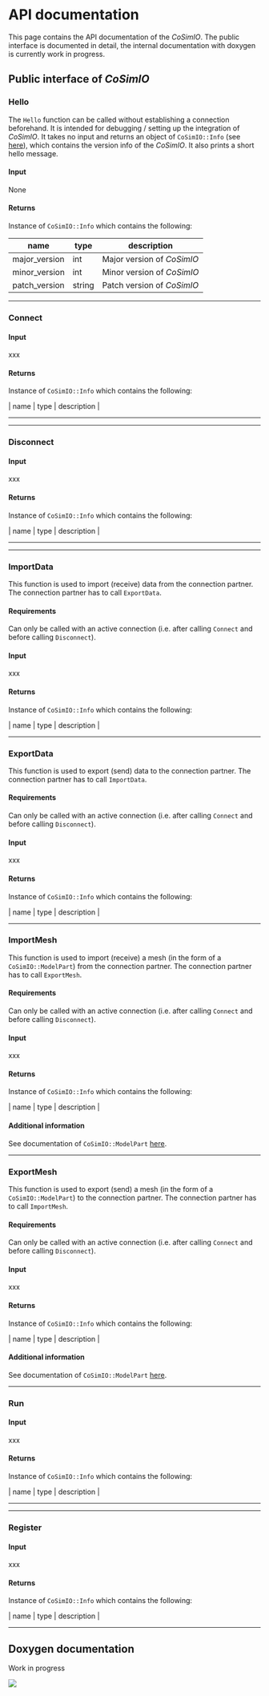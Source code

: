 # API documentation

This page contains the API documentation of the _CoSimIO_. The public interface is documented in detail, the internal documentation with doxygen is currently work in progress.

## Public interface of _CoSimIO_

### Hello
The `Hello` function can be called without establishing a connection beforehand. It is intended for debugging / setting up the integration of _CoSimIO_. It takes no input and returns an object of `CoSimIO::Info` (see [here](../info/info_cpp.md)), which contains the version info of the _CoSimIO_. It also prints a short hello message.

#### Input
None

#### Returns
Instance of `CoSimIO::Info` which contains the following:

| name | type | description |
|---|---|---|
| major_version | int    | Major version of _CoSimIO_ |
| minor_version | int    | Minor version of _CoSimIO_ |
| patch_version | string | Patch version of _CoSimIO_ |

* * *


### Connect

#### Input
xxx

#### Returns
Instance of `CoSimIO::Info` which contains the following:

| name | type | description |

* * *

* * *


### Disconnect

#### Input
xxx

#### Returns
Instance of `CoSimIO::Info` which contains the following:

| name | type | description |

* * *

* * *


### ImportData
This function is used to import (receive) data from the connection partner. The connection partner has to call `ExportData`.

#### Requirements
Can only be called with an active connection (i.e. after calling `Connect` and before calling `Disconnect`).

#### Input
xxx

#### Returns
Instance of `CoSimIO::Info` which contains the following:

| name | type | description |

* * *


### ExportData
This function is used to export (send) data to the connection partner. The connection partner has to call `ImportData`.

#### Requirements
Can only be called with an active connection (i.e. after calling `Connect` and before calling `Disconnect`).

#### Input
xxx

#### Returns
Instance of `CoSimIO::Info` which contains the following:

| name | type | description |

* * *


### ImportMesh
This function is used to import (receive) a mesh (in the form of a `CoSimIO::ModelPart`) from the connection partner. The connection partner has to call `ExportMesh`.

#### Requirements
Can only be called with an active connection (i.e. after calling `Connect` and before calling `Disconnect`).

#### Input
xxx

#### Returns
Instance of `CoSimIO::Info` which contains the following:

| name | type | description |


#### Additional information
See documentation of `CoSimIO::ModelPart` [here](../model_part/model_part_cpp.md).

* * *


### ExportMesh
This function is used to export (send) a mesh (in the form of a `CoSimIO::ModelPart`) to the connection partner. The connection partner has to call `ImportMesh`.

#### Requirements
Can only be called with an active connection (i.e. after calling `Connect` and before calling `Disconnect`).

#### Input
xxx

#### Returns
Instance of `CoSimIO::Info` which contains the following:

| name | type | description |


#### Additional information
See documentation of `CoSimIO::ModelPart` [here](../model_part/model_part_cpp.md).

* * *


### Run

#### Input
xxx

#### Returns
Instance of `CoSimIO::Info` which contains the following:

| name | type | description |

* * *

* * *


### Register

#### Input
xxx

#### Returns
Instance of `CoSimIO::Info` which contains the following:

| name | type | description |

* * *



## Doxygen documentation

Work in progress

![](https://media.giphy.com/media/3o7btQ0NH6Kl8CxCfK/giphy.gif)
